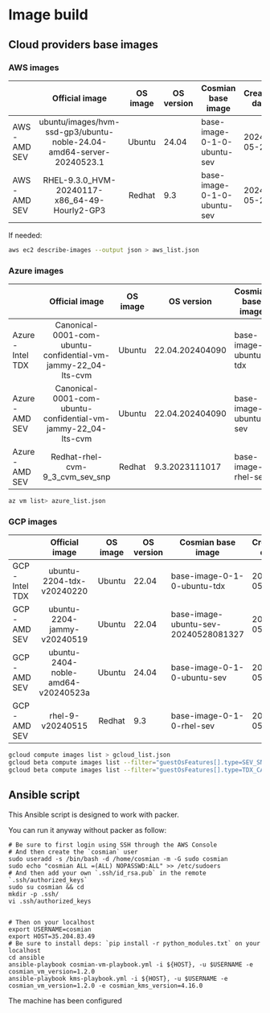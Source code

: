 # Image build

## Cloud providers base images

### AWS images

|               |                            Official image                            | OS image | OS version | Cosmian base image          | Creation date |
| :------------ | :------------------------------------------------------------------: | :------: | ---------- | --------------------------- | ------------- |
| AWS - AMD SEV | ubuntu/images/hvm-ssd-gp3/ubuntu-noble-24.04-amd64-server-20240523.1 |  Ubuntu  | 24.04      | base-image-0-1-0-ubuntu-sev | 2024-05-27    |
| AWS - AMD SEV |            RHEL-9.3.0_HVM-20240117-x86_64-49-Hourly2-GP3             |  Redhat  | 9.3        | base-image-0-1-0-ubuntu-sev | 2024-05-27    |

If needed:

```sh
aws ec2 describe-images --output json > aws_list.json
```

### Azure images

|                   |                        Official image                         | OS image | OS version      | Cosmian base image    | Version | Creation date |
| :---------------- | :-----------------------------------------------------------: | :------: | --------------- | --------------------- | ------- | ------------- |
| Azure - Intel TDX | Canonical-0001-com-ubuntu-confidential-vm-jammy-22_04-lts-cvm |  Ubuntu  | 22.04.202404090 | base-image-ubuntu-tdx | 0.1.0   | 2024-05-28    |
| Azure - AMD SEV   | Canonical-0001-com-ubuntu-confidential-vm-jammy-22_04-lts-cvm |  Ubuntu  | 22.04.202404090 | base-image-ubuntu-sev | 0.1.0   | 2024-05-28    |
| Azure - AMD SEV   |                Redhat-rhel-cvm-9_3_cvm_sev_snp                |  Redhat  | 9.3.2023111017  | base-image-rhel-sev   | 0.1.0   | 2024-05-28    |

```sh
az vm list> azure_list.json
```

### GCP images

|                 |           Official image           | OS image | OS version | Cosmian base image                   | Creation date |
| :-------------- | :--------------------------------: | :------: | ---------- | ------------------------------------ | ------------- |
| GCP - Intel TDX |     ubuntu-2204-tdx-v20240220      |  Ubuntu  | 22.04      | base-image-0-1-0-ubuntu-tdx          | 2024-05-28    |
| GCP - AMD SEV   |    ubuntu-2204-jammy-v20240519     |  Ubuntu  | 22.04      | base-image-ubuntu-sev-20240528081327 | 2024-05-28    |
| GCP - AMD SEV   | ubuntu-2404-noble-amd64-v20240523a |  Ubuntu  | 24.04      | base-image-0-1-0-ubuntu-sev          | 2024-05-28    |
| GCP - AMD SEV   |          rhel-9-v20240515          |  Redhat  | 9.3        | base-image-0-1-0-rhel-sev            | 2024-05-28    |

```sh
gcloud compute images list > gcloud_list.json
gcloud beta compute images list --filter="guestOsFeatures[].type=SEV_SNP_CAPABLE" --format=json > gcloud_images_SEV_SNP_CAPABLE.json
gcloud beta compute images list --filter="guestOsFeatures[].type=TDX_CAPABLE" --format=json > gcloud_images_TDX.json
```

## Ansible script

This Ansible script is designed to work with packer.

You can run it anyway without packer as follow:

```console
# Be sure to first login using SSH through the AWS Console
# And then create the `cosmian` user
sudo useradd -s /bin/bash -d /home/cosmian -m -G sudo cosmian
sudo echo "cosmian ALL =(ALL) NOPASSWD:ALL" >> /etc/sudoers
# And then add your own `.ssh/id_rsa.pub` in the remote `.ssh/authorized_keys`
sudo su cosmian && cd
mkdir -p .ssh/
vi .ssh/authorized_keys


# Then on your localhost
export USERNAME=cosmian
export HOST=35.204.83.49
# Be sure to install deps: `pip install -r python_modules.txt` on your localhost
cd ansible
ansible-playbook cosmian-vm-playbook.yml -i ${HOST}, -u $USERNAME -e cosmian_vm_version=1.2.0
ansible-playbook kms-playbook.yml -i ${HOST}, -u $USERNAME -e cosmian_vm_version=1.2.0 -e cosmian_kms_version=4.16.0
```

The machine has been configured
